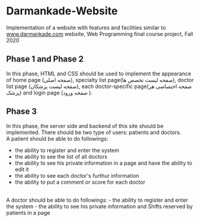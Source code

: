 # Darmankade-Website
Implementation of a website with features and facilities similar to www.darmankade.com website, Web Programming final course project, Fall 2020
## Phase 1 and Phase 2
In this phase, HTML and CSS should be used to implement the appearance of home page (صفحه اصلی), specialty list page(صفحه لیست تخصص ها), doctor list page (صفحه لیست پزشکان), each doctor-specific page(صفحه اختصاصی هر پزشک) and login page (صفحه ورود ).
## Phase 3
In this phase, the server side and backend of this site should be implemented. There should be two type of users: patients and doctors. <br/>
A patient should be able to do followings:
- the ability to register and enter the system
- the ability to see the list of all doctors
- the ability to see his private information in a page and have the ability to edit it
- the ability to see each doctor's furthur information 
- the ability to put a comment or score for each doctor <br/>
<br/>
A doctor should be able to do followings:
- the ability to register and enter the system
- the ability to see his private information and Shifts reserved by patients in a page


